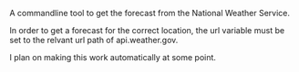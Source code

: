A commandline tool to get the forecast from the National Weather Service.

In order to get a forecast for the correct location, the url variable must be set to the relvant url path of api.weather.gov.

I plan on making this work automatically at some point.